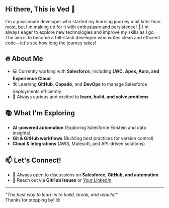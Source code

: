 ## Hi there, This is Ved 👋

I'm a passionate developer who started my learning journey a bit later than most, but I'm making up for it with enthusiasm and persistence! 🚀 I'm always eager to explore new technologies and improve my skills as I go.
The aim is to become a full-stack developer who writes clean and efficient code—let's see how long the journey takes!

## 🔥 About Me  
- 💻 Currently working with **Salesforce**, including **LWC, Apex, Aura, and Experience Cloud**  
- 🛠️ Learning **GitHub**, **Copado**, and **DevOps** to manage Salesforce deployments efficiently  
- 🧠 Always curious and excited to **learn, build, and solve problems**  

## 📚 What I'm Exploring  
- **AI-powered automation** (Exploring Salesforce Einstein and data insights)  
- **Git & GitHub workflows** (Building best practices for version control)  
- **Cloud & Integrations** (AWS, Mulesoft, and API-driven solutions)  

## 📫 Let's Connect!  
- 💬 Always open to discussions on **Salesforce, GitHub, and automation**  
- 📨 Reach out via **GitHub Issues** or [Your LinkedIn](#)  

---

_"The best way to learn is to build, break, and rebuild!"_  
Thanks for stopping by! 😊  

